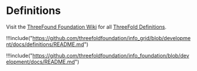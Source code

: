 # Definitions

Visit the [ThreeFound Foundation Wiki](https://wiki.foundation.grid.tf/#/) for all [ThreeFold Definitions](https://wiki.foundation.grid.tf/#/definitions/readme/).

!!!include("https://github.com/threefoldfoundation/info_grid/blob/development/docs/definitions/README.md")

!!!include("https://github.com/threefoldfoundation/info_foundation/blob/development/docs/README.md")
